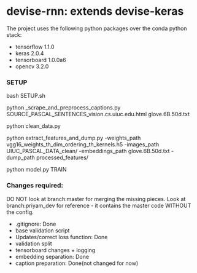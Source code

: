 # devise-rnn: extends devise-keras

The project uses the following python packages over the conda python stack:
- tensorflow 1.1.0
- keras 2.0.4
- tensorboard 1.0.0a6
- opencv 3.2.0

### SETUP

bash SETUP.sh

python _scrape_and_preprocess_captions.py SOURCE_PASCAL_SENTENCES_vision.cs.uiuc.edu.html glove.6B.50d.txt

python clean_data.py

python extract_features_and_dump.py -weights_path vgg16_weights_th_dim_ordering_th_kernels.h5 -images_path UIUC_PASCAL_DATA_clean/ -embeddings_path glove.6B.50d.txt -dump_path processed_features/

python model.py TRAIN

### Changes required:
DO NOT look at branch:master for merging the missing pieces. Look at branch:priyam_dev for reference - it contains the master code WITHOUT the config.

- .gitignore: Done
- base validation script
- Updates/correct loss function: Done
- validation split
- tensorboard changes + logging
- embedding separation: Done
- caption preparation: Done(not changed for now)
